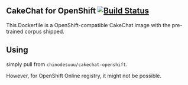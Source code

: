 ## CakeChat for OpenShift [![Build Status](https://travis-ci.com/sr229/cakechat-openshift.svg?branch=master)](https://travis-ci.com/sr229/cakechat-openshift)

This Dockerfile is a OpenShift-compatible CakeChat image with the pre-trained corpus shipped.


## Using

simply pull from `chinodesuuu/cakechat-openshift`.

However, for OpenShift Online registry, it might not be possible.

